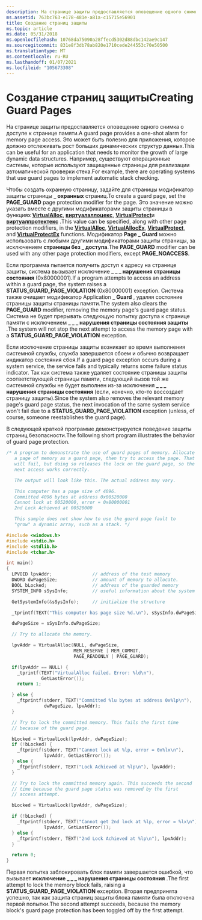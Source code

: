```yaml
---
description: На странице защиты предоставляется оповещение одного снимка о доступе к странице памяти.
ms.assetid: 763bc763-e178-481e-a81a-c15715e56901
title: Создание страниц защиты
ms.topic: article
ms.date: 05/31/2018
ms.openlocfilehash: 10768da75090a28ffecd5302d88dbc142ae9c147
ms.sourcegitcommit: 831e8f3db78ab820e1710cede244553c70e50500
ms.translationtype: MT
ms.contentlocale: ru-RU
ms.lasthandoff: 01/07/2021
ms.locfileid: "105673308"
---
```

# <a name="creating-guard-pages"></a><span data-ttu-id="0f0a2-103">Создание страниц защиты</span><span class="sxs-lookup"><span data-stu-id="0f0a2-103">Creating Guard Pages</span></span>

<span data-ttu-id="0f0a2-104">На странице защиты предоставляется оповещение одного снимка о доступе к странице памяти.</span><span class="sxs-lookup"><span data-stu-id="0f0a2-104">A guard page provides a one-shot alarm for memory page access.</span></span> <span data-ttu-id="0f0a2-105">Это может быть полезно для приложения, которое должно отслеживать рост больших динамических структур данных.</span><span class="sxs-lookup"><span data-stu-id="0f0a2-105">This can be useful for an application that needs to monitor the growth of large dynamic data structures.</span></span> <span data-ttu-id="0f0a2-106">Например, существуют операционные системы, которые используют защищенные страницы для реализации автоматической проверки стека.</span><span class="sxs-lookup"><span data-stu-id="0f0a2-106">For example, there are operating systems that use guard pages to implement automatic stack checking.</span></span>

<span data-ttu-id="0f0a2-107">Чтобы создать охранную страницу, задайте для страницы модификатор защиты страницы **\_ охранных** страниц.</span><span class="sxs-lookup"><span data-stu-id="0f0a2-107">To create a guard page, set the **PAGE\_GUARD** page protection modifier for the page.</span></span> <span data-ttu-id="0f0a2-108">Это значение можно указать вместе с другими модификаторами защиты страницы в функциях [**VirtualAlloc**](/windows/win32/api/memoryapi/nf-memoryapi-virtualalloc), [**виртуалаллоцекс**](/windows/win32/api/memoryapi/nf-memoryapi-virtualallocex), [**VirtualProtect**](/windows/win32/api/memoryapi/nf-memoryapi-virtualprotect)и [**виртуалпротектекс**](/windows/win32/api/memoryapi/nf-memoryapi-virtualprotectex) .</span><span class="sxs-lookup"><span data-stu-id="0f0a2-108">This value can be specified, along with other page protection modifiers, in the [**VirtualAlloc**](/windows/win32/api/memoryapi/nf-memoryapi-virtualalloc), [**VirtualAllocEx**](/windows/win32/api/memoryapi/nf-memoryapi-virtualallocex), [**VirtualProtect**](/windows/win32/api/memoryapi/nf-memoryapi-virtualprotect), and [**VirtualProtectEx**](/windows/win32/api/memoryapi/nf-memoryapi-virtualprotectex) functions.</span></span> <span data-ttu-id="0f0a2-109">Модификатор **Page \_ Guard** можно использовать с любыми другими модификаторами защиты страницы, за исключением **страницы без \_ доступа**.</span><span class="sxs-lookup"><span data-stu-id="0f0a2-109">The **PAGE\_GUARD** modifier can be used with any other page protection modifiers, except **PAGE\_NOACCESS**.</span></span>

<span data-ttu-id="0f0a2-110">Если программа пытается получить доступ к адресу на странице защиты, система вызывает исключение **\_ \_ \_ нарушения страницы состояния** (0x80000001).</span><span class="sxs-lookup"><span data-stu-id="0f0a2-110">If a program attempts to access an address within a guard page, the system raises a **STATUS\_GUARD\_PAGE\_VIOLATION** (0x80000001) exception.</span></span> <span data-ttu-id="0f0a2-111">Система также очищает модификатор Application **\_ Guard** , удаляя состояние страницы защиты страницы памяти.</span><span class="sxs-lookup"><span data-stu-id="0f0a2-111">The system also clears the **PAGE\_GUARD** modifier, removing the memory page's guard page status.</span></span> <span data-ttu-id="0f0a2-112">Система не будет прерывать следующую попытку доступа к странице памяти с исключением **\_ \_ \_ нарушения страницы состояния защиты** .</span><span class="sxs-lookup"><span data-stu-id="0f0a2-112">The system will not stop the next attempt to access the memory page with a **STATUS\_GUARD\_PAGE\_VIOLATION** exception.</span></span>

<span data-ttu-id="0f0a2-113">Если исключение страницы защиты возникает во время выполнения системной службы, служба завершается сбоем и обычно возвращает индикатор состояния сбоя.</span><span class="sxs-lookup"><span data-stu-id="0f0a2-113">If a guard page exception occurs during a system service, the service fails and typically returns some failure status indicator.</span></span> <span data-ttu-id="0f0a2-114">Так как система также удаляет состояние страницы защиты соответствующей страницы памяти, следующий вызов той же системной службы не будет выполнен из-за исключения **\_ \_ \_ нарушения страницы состояния** (если, конечно, кто-то воссоздает страницу защиты).</span><span class="sxs-lookup"><span data-stu-id="0f0a2-114">Since the system also removes the relevant memory page's guard page status, the next invocation of the same system service won't fail due to a **STATUS\_GUARD\_PAGE\_VIOLATION** exception (unless, of course, someone reestablishes the guard page).</span></span>

<span data-ttu-id="0f0a2-115">В следующей краткой программе демонстрируется поведение защиты страниц безопасности.</span><span class="sxs-lookup"><span data-stu-id="0f0a2-115">The following short program illustrates the behavior of guard page protection.</span></span>


```C++
/* A program to demonstrate the use of guard pages of memory. Allocate
   a page of memory as a guard page, then try to access the page. That
   will fail, but doing so releases the lock on the guard page, so the
   next access works correctly.

   The output will look like this. The actual address may vary.

   This computer has a page size of 4096.
   Committed 4096 bytes at address 0x00520000
   Cannot lock at 00520000, error = 0x80000001
   2nd Lock Achieved at 00520000

   This sample does not show how to use the guard page fault to
   "grow" a dynamic array, such as a stack. */

#include <windows.h>
#include <stdio.h>
#include <stdlib.h>
#include <tchar.h>

int main()
{
  LPVOID lpvAddr;               // address of the test memory
  DWORD dwPageSize;             // amount of memory to allocate.
  BOOL bLocked;                 // address of the guarded memory
  SYSTEM_INFO sSysInfo;         // useful information about the system

  GetSystemInfo(&sSysInfo);     // initialize the structure

  _tprintf(TEXT("This computer has page size %d.\n"), sSysInfo.dwPageSize);

  dwPageSize = sSysInfo.dwPageSize;

  // Try to allocate the memory.

  lpvAddr = VirtualAlloc(NULL, dwPageSize,
                         MEM_RESERVE | MEM_COMMIT,
                         PAGE_READONLY | PAGE_GUARD);

  if(lpvAddr == NULL) {
    _tprintf(TEXT("VirtualAlloc failed. Error: %ld\n"),
             GetLastError());
    return 1;

  } else {
    _ftprintf(stderr, TEXT("Committed %lu bytes at address 0x%lp\n"),
              dwPageSize, lpvAddr);
  }

  // Try to lock the committed memory. This fails the first time 
  // because of the guard page.

  bLocked = VirtualLock(lpvAddr, dwPageSize);
  if (!bLocked) {
    _ftprintf(stderr, TEXT("Cannot lock at %lp, error = 0x%lx\n"),
              lpvAddr, GetLastError());
  } else {
    _ftprintf(stderr, TEXT("Lock Achieved at %lp\n"), lpvAddr);
  }

  // Try to lock the committed memory again. This succeeds the second
  // time because the guard page status was removed by the first 
  // access attempt.

  bLocked = VirtualLock(lpvAddr, dwPageSize);

  if (!bLocked) {
    _ftprintf(stderr, TEXT("Cannot get 2nd lock at %lp, error = %lx\n"),
              lpvAddr, GetLastError());
  } else {
    _ftprintf(stderr, TEXT("2nd Lock Achieved at %lp\n"), lpvAddr);
  }

  return 0;
}
```



<span data-ttu-id="0f0a2-116">Первая попытка заблокировать блок памяти завершается ошибкой, что вызывает **исключение \_ \_ \_ нарушения страницы состояния** .</span><span class="sxs-lookup"><span data-stu-id="0f0a2-116">The first attempt to lock the memory block fails, raising a **STATUS\_GUARD\_PAGE\_VIOLATION** exception.</span></span> <span data-ttu-id="0f0a2-117">Вторая предпринята успешно, так как защита страниц защиты блока памяти была отключена первой попытки.</span><span class="sxs-lookup"><span data-stu-id="0f0a2-117">The second attempt succeeds, because the memory block's guard page protection has been toggled off by the first attempt.</span></span>

 

 
